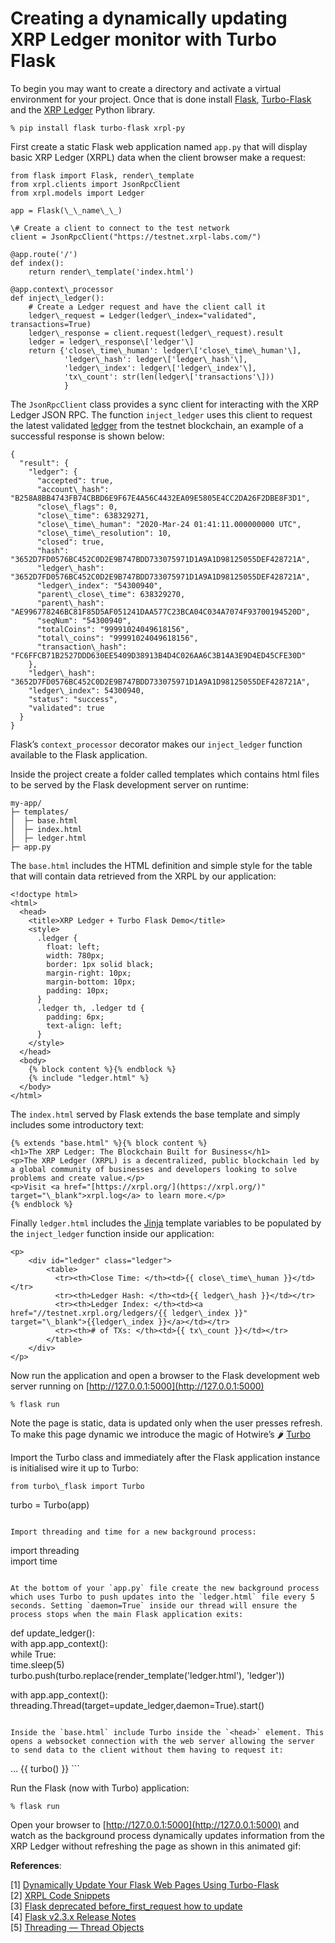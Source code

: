Creating a dynamically updating XRP Ledger monitor with Turbo Flask
===================================================================

To begin you may want to create a directory and activate a virtual environment for your project. Once that is done install [Flask](https://pypi.org/project/Flask/), [Turbo-Flask](https://pypi.org/project/Turbo-Flask/) and the [XRP Ledger](https://pypi.org/project/xrpl-py/) Python library.

```
% pip install flask turbo-flask xrpl-py
```

First create a static Flask web application named `app.py` that will display basic XRP Ledger (XRPL) data when the client browser make a request:

```
from flask import Flask, render\_template  
from xrpl.clients import JsonRpcClient  
from xrpl.models import Ledger  
  
app = Flask(\_\_name\_\_)  
  
\# Create a client to connect to the test network  
client = JsonRpcClient("https://testnet.xrpl-labs.com/")  
  
@app.route('/')  
def index():  
    return render\_template('index.html')  
  
@app.context\_processor  
def inject\_ledger():  
    # Create a Ledger request and have the client call it  
    ledger\_request = Ledger(ledger\_index="validated", transactions=True)  
    ledger\_response = client.request(ledger\_request).result  
    ledger = ledger\_response\['ledger'\]  
    return {'close\_time\_human': ledger\['close\_time\_human'\],  
            'ledger\_hash': ledger\['ledger\_hash'\],  
            'ledger\_index': ledger\['ledger\_index'\],  
            'tx\_count': str(len(ledger\['transactions'\]))  
            }
```

The `JsonRpcClient` class provides a sync client for interacting with the XRP Ledger JSON RPC. The function `inject_ledger` uses this client to request the latest validated [ledger](https://xrpl.org/ledger.html) from the testnet blockchain, an example of a successful response is shown below:

```
{  
  "result": {  
    "ledger": {  
      "accepted": true,  
      "account\_hash": "B258A8BB4743FB74CBBD6E9F67E4A56C4432EA09E5805E4CC2DA26F2DBE8F3D1",  
      "close\_flags": 0,  
      "close\_time": 638329271,  
      "close\_time\_human": "2020-Mar-24 01:41:11.000000000 UTC",  
      "close\_time\_resolution": 10,  
      "closed": true,  
      "hash": "3652D7FD0576BC452C0D2E9B747BDD733075971D1A9A1D98125055DEF428721A",  
      "ledger\_hash": "3652D7FD0576BC452C0D2E9B747BDD733075971D1A9A1D98125055DEF428721A",  
      "ledger\_index": "54300940",  
      "parent\_close\_time": 638329270,  
      "parent\_hash": "AE996778246BC81F85D5AF051241DAA577C23BCA04C034A7074F93700194520D",  
      "seqNum": "54300940",  
      "totalCoins": "99991024049618156",  
      "total\_coins": "99991024049618156",  
      "transaction\_hash": "FC6FFCB71B2527DDD630EE5409D38913B4D4C026AA6C3B14A3E9D4ED45CFE30D"  
    },  
    "ledger\_hash": "3652D7FD0576BC452C0D2E9B747BDD733075971D1A9A1D98125055DEF428721A",  
    "ledger\_index": 54300940,  
    "status": "success",  
    "validated": true  
  }  
}
```

Flask’s `context_processor` decorator makes our `inject_ledger` function available to the Flask application.

Inside the project create a folder called templates which contains html files to be served by the Flask development server on runtime:

```
my-app/  
├─ templates/  
│  ├─ base.html  
│  ├─ index.html  
│  ├─ ledger.html  
├─ app.py
```

The `base.html` includes the HTML definition and simple style for the table that will contain data retrieved from the XRPL by our application:

```
<!doctype html>  
<html>  
  <head>  
    <title>XRP Ledger + Turbo Flask Demo</title>  
    <style>  
      .ledger {  
        float: left;  
        width: 780px;  
        border: 1px solid black;  
        margin-right: 10px;  
        margin-bottom: 10px;  
        padding: 10px;  
      }  
      .ledger th, .ledger td {  
        padding: 6px;  
        text-align: left;  
      }  
    </style>  
  </head>  
  <body>  
    {% block content %}{% endblock %}  
    {% include "ledger.html" %}  
  </body>  
</html>
```

The `index.html` served by Flask extends the base template and simply includes some introductory text:

```
{% extends "base.html" %}{% block content %}  
<h1>The XRP Ledger: The Blockchain Built for Business</h1>  
<p>The XRP Ledger (XRPL) is a decentralized, public blockchain led by a global community of businesses and developers looking to solve problems and create value.</p>  
<p>Visit <a href="[https://xrpl.org/](https://xrpl.org/)" target="\_blank">xrpl.log</a> to learn more.</p>  
{% endblock %}
```

Finally `ledger.html` includes the [Jinja](https://palletsprojects.com/p/jinja/) template variables to be populated by the `inject_ledger` function inside our application:

```
<p>  
    <div id="ledger" class="ledger">  
        <table>  
          <tr><th>Close Time: </th><td>{{ close\_time\_human }}</td></tr>  
          <tr><th>Ledger Hash: </th><td>{{ ledger\_hash }}</td></tr>  
          <tr><th>Ledger Index: </th><td><a href="//testnet.xrpl.org/ledgers/{{ ledger\_index }}" target="\_blank">{{ledger\_index }}</a></td></tr>  
          <tr><th># of TXs: </th><td>{{ tx\_count }}</td></tr>  
        </table>  
    </div>  
</p>
```

Now run the application and open a browser to the Flask development web server running on [http://127.0.0.1:5000](http://127.0.0.1:5000)

```
% flask run
```

Note the page is static, data is updated only when the user presses refresh. To make this page dynamic we introduce the magic of Hotwire’s 🌶 [Turbo](https://turbo.hotwired.dev/)

Import the Turbo class and immediately after the Flask application instance is initialised wire it up to Turbo:

```
from turbo\_flask import Turbo
``````
turbo = Turbo(app)
```

Import threading and time for a new background process:

```
import threading  
import time
```

At the bottom of your `app.py` file create the new background process which uses Turbo to push updates into the `ledger.html` file every 5 seconds. Setting `daemon=True` inside our thread will ensure the process stops when the main Flask application exits:

```
def update\_ledger():  
    with app.app\_context():  
        while True:  
            time.sleep(5)  
            turbo.push(turbo.replace(render\_template('ledger.html'), 'ledger'))  
  
with app.app\_context():  
    threading.Thread(target=update\_ledger,daemon=True).start()
```

Inside the `base.html` include Turbo inside the `<head>` element. This opens a websocket connection with the web server allowing the server to send data to the client without them having to request it:

```
<!doctype html>  
<html>  
 <head>  
 …  
 {{ turbo() }}  
 </head>  
</html>
```

Run the Flask (now with Turbo) application:

```
% flask run
```

Open your browser to [http://127.0.0.1:5000](http://127.0.0.1:5000) and watch as the background process dynamically updates information from the XRP Ledger without refreshing the page as shown in this animated gif:

**References**:

\[1\] [Dynamically Update Your Flask Web Pages Using Turbo-Flask](https://blog.miguelgrinberg.com/post/dynamically-update-your-flask-web-pages-using-turbo-flask)  
\[2\] [XRPL Code Snippets](https://xrpl-py.readthedocs.io/en/stable/source/snippets.html)  
\[3\] [Flask deprecated before\_first\_request how to update](https://stackoverflow.com/questions/73570041/flask-deprecated-before-first-request-how-to-update)  
\[4\] [Flask v2.3.x Release Notes](https://flask.palletsprojects.com/en/2.3.x/changes/)  
\[5\] [Threading — Thread Objects](https://docs.python.org/3/library/threading.html#thread-objects)
